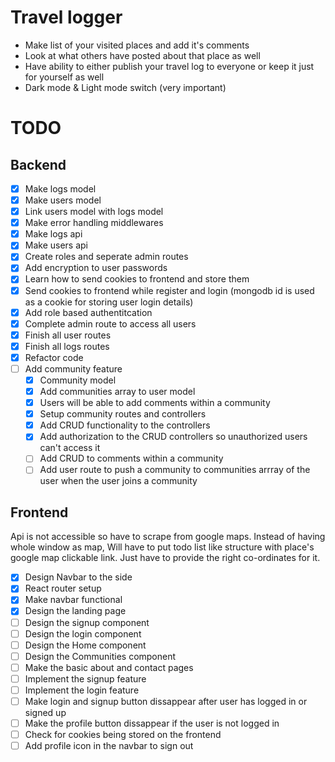 # Travel logger
- Make list of your visited places and add it's comments
- Look at what others have posted about that place as well
- Have ability to either publish your travel log to everyone or keep it just for
  yourself as well
- Dark mode & Light mode switch (very important)

# TODO
## Backend
- [x] Make logs model
- [x] Make users model
- [x] Link users model with logs model
- [x] Make error handling middlewares
- [x] Make logs api
- [x] Make users api
- [x] Create roles and seperate admin routes
- [x] Add encryption to user passwords
- [x] Learn how to send cookies to frontend and store them
- [x] Send cookies to frontend while register and login
      (mongodb id is used as a cookie for storing user login details)
- [x] Add role based authentitcation
- [x] Complete admin route to access all users
- [x] Finish all user routes
- [x] Finish all logs routes
- [x] Refactor code
- [ ] Add community feature
  - [x] Community model
  - [x] Add communities array to user model
  - [x] Users will be able to add comments within a community
  - [x] Setup community routes and controllers
  - [x] Add CRUD functionality to the controllers
  - [x] Add authorization to the CRUD controllers so unauthorized users can't
        access it
  - [ ] Add CRUD to comments within a community
  - [ ] Add user route to push a community to communities arrray of the user
        when the user joins a community

## Frontend
Api is not accessible so have to scrape from google maps. Instead of having
whole window as map, Will have to put todo list like structure with place's
google map clickable link. Just have to provide the right co-ordinates for it.
- [x] Design Navbar to the side
- [x] React router setup
- [x] Make navbar functional
- [x] Design the landing page
- [ ] Design the signup component
- [ ] Design the login component
- [ ] Design the Home component
- [ ] Design the Communities component
- [ ] Make the basic about and contact pages
- [ ] Implement the signup feature
- [ ] Implement the login feature
- [ ] Make login and signup button dissappear after user has logged in or signed
      up
- [ ] Make the profile button dissappear if the user is not logged in
- [ ] Check for cookies being stored on the frontend
- [ ] Add profile icon in the navbar to sign out
